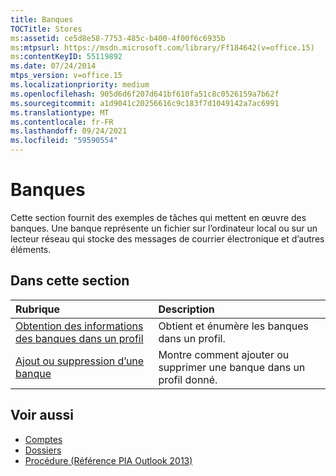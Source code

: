 ```yaml
---
title: Banques
TOCTitle: Stores
ms:assetid: ce5d8e58-7753-485c-b400-4f00f6c6935b
ms:mtpsurl: https://msdn.microsoft.com/library/Ff184642(v=office.15)
ms:contentKeyID: 55119892
ms.date: 07/24/2014
mtps_version: v=office.15
ms.localizationpriority: medium
ms.openlocfilehash: 905d6d6f207d641bf610fa51c8c0526159a7b62f
ms.sourcegitcommit: a1d9041c20256616c9c183f7d1049142a7ac6991
ms.translationtype: MT
ms.contentlocale: fr-FR
ms.lasthandoff: 09/24/2021
ms.locfileid: "59590554"
---
```

# <a name="stores"></a>Banques

Cette section fournit des exemples de tâches qui mettent en œuvre des banques. Une banque représente un fichier sur l’ordinateur local ou sur un lecteur réseau qui stocke des messages de courrier électronique et d’autres éléments.

## <a name="in-this-section"></a>Dans cette section

|Rubrique|Description|
|:----|:----------|
|[Obtention des informations des banques dans un profil](how-to-get-information-about-stores-in-a-profile.md)  |Obtient et énumère les banques dans un profil.|
|[Ajout ou suppression d’une banque](how-to-add-or-remove-a-store.md)  |Montre comment ajouter ou supprimer une banque dans un profil donné.|

## <a name="see-also"></a>Voir aussi

- [Comptes](accounts.md)
- [Dossiers](folders.md)
- [Procédure (Référence PIA Outlook 2013)](how-do-i-outlook-2013-pia-reference.md)

